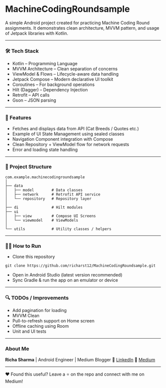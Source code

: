 # MachineCodingRoundsample

A simple Android project created for practicing Machine Coding Round assignments.
It demonstrates clean architecture, MVVM pattern, and usage of Jetpack libraries with Kotlin.

---

### 🛠 Tech Stack

* Kotlin – Programming Language
* MVVM Architecture – Clean separation of concerns
* ViewModel & Flows – Lifecycle-aware data handling
* Jetpack Compose – Modern declarative UI toolkit
* Coroutines – For background operations
* Hilt (Dagger) – Dependency Injection
* Retrofit – API calls
* Gson – JSON parsing

---

### 🚀 Features

* Fetches and displays data from API (Cat Breeds / Quotes etc.)
* Example of UI State Management using sealed classes
* Navigation Component integration with Compose
* Clean Repository + ViewModel flow for network requests
* Error and loading state handling

---

### 📂 Project Structure

```
com.example.machinecodingroundsample
│
├── data
│   ├── model        # Data classes
│   ├── network      # Retrofit API service
│   └── repository   # Repository layer
│
├── di               # Hilt modules
├── ui
│   ├── view         # Compose UI Screens
│   └── viewmodel    # ViewModels
│
└── utils            # Utility classes / helpers

```

---

### 🏃‍♂️ How to Run

* Clone this repository
```
git clone https://github.com/richarst12/MachineCodingRoundsample.git

```
* Open in Android Studio (latest version recommended)
* Sync Gradle & run the app on an emulator or device

---


### 🔍 TODOs / Improvements
*  Add pagination for loading 
*  MVVM Clean
*  Pull-to-refresh support on Home screen
*  Offline caching using Room
*  Unit and UI tests

---

### About Me
**Richa Sharma** |
Android Engineer | Medium Blogger
🔗 [LinkedIn](https://www.linkedin.com/in/richa-sharma-67b56a114/)
📝 [Medium](https://medium.com/@sharmaricha7724)

---

❤️ Found this useful?
Leave a ⭐ on the repo and connect with me on Medium!


